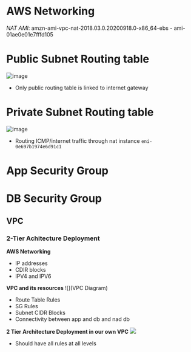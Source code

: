 # AWS Networking

*NAT AMI*: amzn-ami-vpc-nat-2018.03.0.20200918.0-x86_64-ebs - ami-01ae0e01e7fffd105


# Public Subnet Routing table
![image](https://user-images.githubusercontent.com/14828358/145201361-fba10e99-0bee-4d0b-bc8f-0da7b30845b6.png)

- Only public routing table is linked to internet gateway


# Private Subnet Routing table
![image](https://user-images.githubusercontent.com/14828358/145201423-6aaa33d9-275c-4ba1-a316-df4fbd1d2a5b.png)

- Routing ICMP/internet traffic through nat instance `eni-0e697b1974e6d91c1`


# App Security Group

# DB Security Group







## VPC

### 2-Tier Achitecture Deployment

**AWS Networking**

- IP addresses
- CDIR blocks
- IPV4 and IPV6

**VPC and its resources**
![](VPC Diagram)

- Route Table Rules
- SG Rules
- Subnet CIDR Blocks
- Connectivity between app and db and nad db

**2 Tier Architecture Deployment in our own VPC**
![](Diagram)

- Should have all rules at all levels
